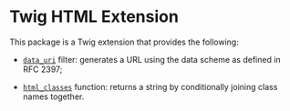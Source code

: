 Twig HTML Extension
===================

This package is a Twig extension that provides the following:

 * [`data_uri`][1] filter: generates a URL using the data scheme as defined in
   RFC 2397;

 * [`html_classes`][2] function: returns a string by conditionally joining class
   names together.

[1]: https://twig.symfony.com/data_uri
[2]: https://twig.symfony.com/html_classes
